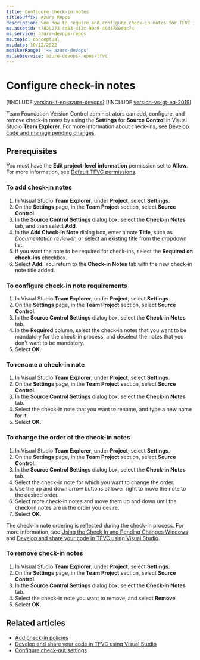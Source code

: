 ```yaml
---
title: Configure check-in notes
titleSuffix: Azure Repos
description: See how to require and configure check-in notes for TFVC in Visual Studio.
ms.assetid: c7829273-4d53-412c-99d6-4944780ebc74
ms.service: azure-devops-repos
ms.topic: conceptual
ms.date: 10/12/2022
monikerRange: '<= azure-devops'
ms.subservice: azure-devops-repos-tfvc
---
```



# Configure check-in notes

[!INCLUDE [version-lt-eq-azure-devops](../../includes/version-lt-eq-azure-devops.md)]
[!INCLUDE [version-vs-gt-eq-2019](../../includes/version-vs-gt-eq-2019.md)]

Team Foundation Version Control administrators can add, configure, and remove check-in notes by using the **Settings** for **Source Control** in Visual Studio **Team Explorer**. For more information about check-ins, see [Develop code and manage pending changes](develop-code-manage-pending-changes.md).

## Prerequisites  

You must have the **Edit project-level information** permission set to **Allow**. For more information, see [Default TFVC permissions](../../organizations/security/default-tfvc-permissions.md).

### To add check-in notes

1. In Visual Studio **Team Explorer**, under **Project**, select **Settings**.
1. On the **Settings** page, in the **Team Project** section, select **Source Control**.
1. In the **Source Control Settings** dialog box, select the **Check-in Notes** tab, and then select **Add**.
1. In the **Add Check-in Note** dialog box, enter a note **Title**, such as *Documentation reviewer*, or select an existing title from the dropdown list.
1. If you want the note to be required for check-ins, select the **Required on check-ins** checkbox.
1. Select **Add**. You return to the **Check-in Notes** tab with the new check-in note title added.

### To configure check-in note requirements

1. In Visual Studio **Team Explorer**, under **Project**, select **Settings**.
1. On the **Settings** page, in the **Team Project** section, select **Source Control**.
1. In the **Source Control Settings** dialog box, select the **Check-in Notes** tab.
1. In the **Required** column, select the check-in notes that you want to be mandatory for the check-in process, and deselect the notes that you don't want to be mandatory.
1. Select **OK**.

### To rename a check-in note

1. In Visual Studio **Team Explorer**, under **Project**, select **Settings**.
1. On the **Settings** page, in the **Team Project** section, select **Source Control**.
1. In the **Source Control Settings** dialog box, select the **Check-in Notes** tab.
1. Select the check-in note that you want to rename, and type a new name for it.
1. Select **OK**.

### To change the order of the check-in notes

1. In Visual Studio **Team Explorer**, under **Project**, select **Settings**.
1. On the **Settings** page, in the **Team Project** section, select **Source Control**.
1. In the **Source Control Settings** dialog box, select the **Check-in Notes** tab.
1. Select the check-in note for which you want to change the order.
1. Use the up and down arrow buttons at lower right to move the note to the desired order.
1. Select more check-in notes and move them up and down until the check-in notes are in the order you desire.
1. Select **OK**.

The check-in note ordering is reflected during the check-in process. For more information, see [Using the Check In and Pending Changes Windows](develop-code-manage-pending-changes.md) and [Develop and share your code in TFVC using Visual Studio](share-your-code-in-tfvc-vs.md).

### To remove check-in notes

1. In Visual Studio **Team Explorer**, under **Project**, select **Settings**.
1. On the **Settings** page, in the **Team Project** section, select **Source Control**.
1. In the **Source Control Settings** dialog box, select the **Check-in Notes** tab.
1. Select the check-in note you want to remove, and select **Remove**.
1. Select **OK**.

## Related articles

- [Add check-in policies](add-check-policies.md)  
- [Develop and share your code in TFVC using Visual Studio](share-your-code-in-tfvc-vs.md)
- [Configure check-out settings](configure-check-out-settings.md)